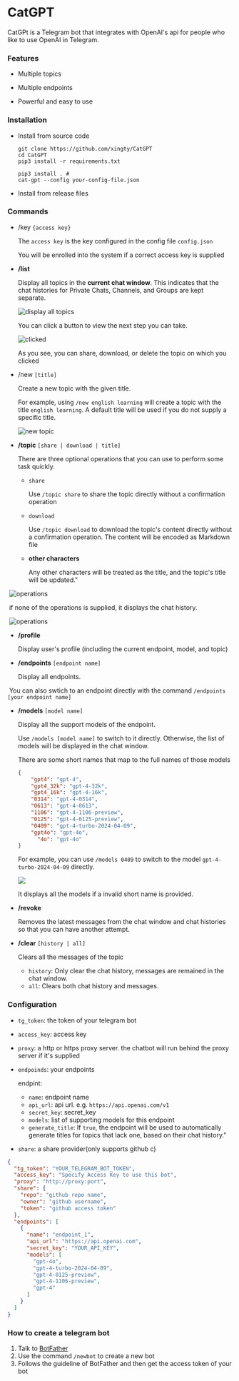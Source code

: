 # CatGPT 

CatGPt is a Telegram bot that integrates with OpenAI's api for people who like to use OpenAI in Telegram.

### Features
* Multiple topics
  
 * Multiple endpoints

 * Powerful and easy to use



### Installation

* Install from source code

  ```shell
  git clone https://github.com/xingty/CatGPT
  cd CatGPT
  pip3 install -r requirements.txt
  
  pip3 install . # 
  cat-gpt --config your-config-file.json
  ```
  
* Install from release files
  
   


 ### Commands

 * /key `{access key}`

   The `access key` is the key configured in the config file `config.json`

   You will be enrolled into the system if a correct access key is supplied

 * **/list**

   Display all topics in the **current chat window**. This indicates that the chat histories for Private Chats, Channels, and Groups are kept separate.

   ![display all topics](assets/list.png)

   You can click a button to view the next step you can take.

   ![clicked](assets/list_clicked.png)

   As you see, you can share, download, or delete the topic on which you clicked

 * /new `[title]`

   Create a new topic with the given title. 

   For example, using `/new english learning` will create a topic with the title `english learning`. A default title will be used if you do not supply a specific title.

   ![new topic](assets/new.png)

* **/topic** `[share | download | title]`

  There are three optional operations that you can use to perform some task quickly.

  * `share`

    Use `/topic share` to share the topic directly without a confirmation operation

  * `download`

    Use `/topic download` to download the topic's content directly without a confirmation operation. The content will be encoded as Markdown file
	  
  * **other characters**

    Any other characters will be treated as the title, and the topic's title will be updated."
	

​		![operations](assets/dl_share.png)

​	if none of the operations is supplied, it displays the chat history.

​		![operations](assets/topic.png)

* **/profile**

  Display user's profile (including the current endpoint, model, and topic)

* **/endpoints** `[endpoint name]`

  Display all endpoints.

​	You can also swtich to an endpoint directly with the command `/endpoints [your endpoint name]`

* **/models** `[model name]`

  Display all the support models of the endpoint.

  Use `/models [model name]` to switch to it directly. Otherwise, the list of models will be displayed in the  chat window.

  There are some short names that map to the full names of those models

  ```json
  {
      "gpt4": "gpt-4",
      "gpt4_32k": "gpt-4-32k",
      "gpt4_16k": "gpt-4-16k",
      "0314": "gpt-4-0314",
      "0613": "gpt-4-0613",
      "1106": "gpt-4-1106-preview",
      "0125": "gpt-4-0125-preview",
      "0409": "gpt-4-turbo-2024-04-09",
      "gpt4o": "gpt-4o",
    	"4o": "gpt-4o"
  }
	```
	For example, you can use `/models 0409` to switch to the model `gpt-4-turbo-2024-04-09` directly.
	
	![](assets/model.png)
	
	It displays all the models if a invalid short name is provided.
	
* **/revoke**

  Removes the latest messages from the chat window and chat histories so that you can have another attempt.

* **/clear** `[history | all]`

  Clears all the messages of the topic
  
  * `history`: Only clear the chat history, messages are remained in the chat window.
  * `all`: Clears both chat history and messages.



### Configuration

* `tg_token`: the token of your telegram bot

* `access_key`: access key

* `proxy`: a http or https proxy server. the chatbot will run behind the proxy server if it's supplied

* `endpoinds`: your endpoints

  endpint:

  * `name`: endpoint name
  * `api_url`: api url. e.g. `https://api.openai.com/v1`
  * `secret_key`: secret_key
  * `models`: list of supporting models for this endpoint
  * `generate_title`: If `true`, the endpoint will be used to automatically generate titles for topics that lack one, based on their chat history."

* `share`: a share provider(only supports github c)

```json
{
  "tg_token": "YOUR_TELEGRAM_BOT_TOKEN",
  "access_key": "Specify Access Key to use this bot",
  "proxy": "http://proxy:port",
  "share": {
    "repo": "github repo name",
    "owner": "github username",
    "token": "github access token"
  },
  "endpoints": [
    {
      "name": "endpoint_1",
      "api_url": "https://api.openai.com",
      "secret_key": "YOUR_API_KEY",
      "models": [
        "gpt-4o",
        "gpt-4-turbo-2024-04-09",
        "gpt-4-0125-preview",
        "gpt-4-1106-preview",
        "gpt-4"
      ]
    }
  ]
}
```



### How to create a telegram bot

1. Talk to [BotFather](https://t.me/BotFather)
2. Use the command `/newbot` to create a new bot
3. Follows the guideline of BotFather and then get the access token of your bot
